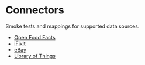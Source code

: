# Connectors

Smoke tests and mappings for supported data sources.

- [Open Food Facts](off.md)
- [iFixit](ifixit.md)
- [eBay](ebay.md)
- [Library of Things](lot.md)
